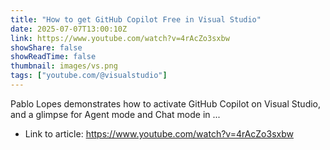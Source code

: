 ```yaml
---
title: "How to get GitHub Copilot Free in Visual Studio"
date: 2025-07-07T13:00:10Z
link: https://www.youtube.com/watch?v=4rAcZo3sxbw
showShare: false
showReadTime: false
thumbnail: images/vs.png
tags: ["youtube.com/@visualstudio"]
---
```

Pablo Lopes demonstrates how to activate GitHub Copilot on Visual Studio, and a glimpse for Agent mode and Chat mode in ...

- Link to article: https://www.youtube.com/watch?v=4rAcZo3sxbw